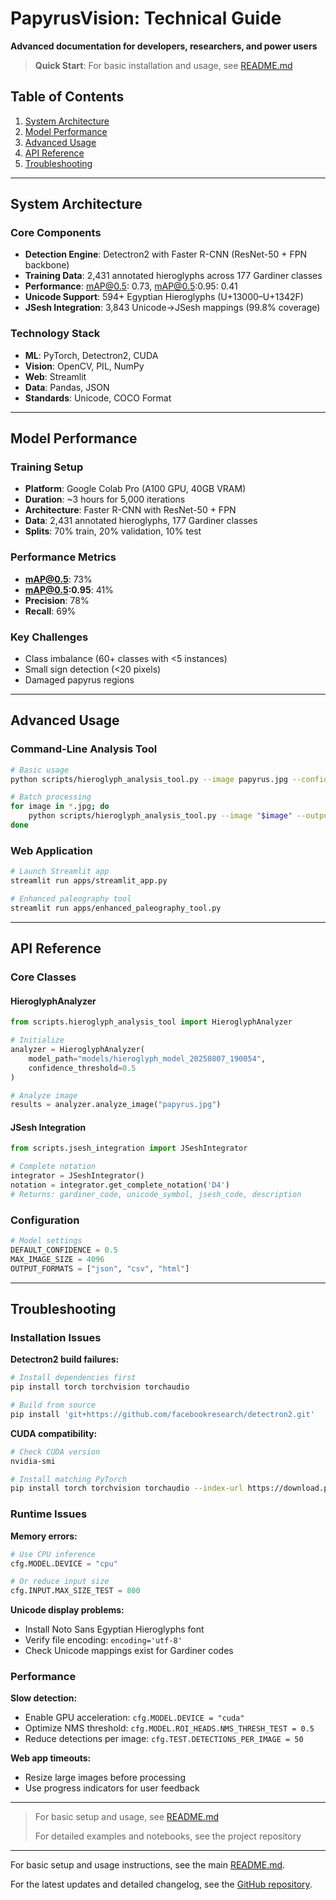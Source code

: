 # PapyrusVision: Technical Guide

**Advanced documentation for developers, researchers, and power users**

> **Quick Start**: For basic installation and usage, see [README.md](../README.md)

## Table of Contents

1. [System Architecture](#system-architecture)
2. [Model Performance](#model-performance) 
3. [Advanced Usage](#advanced-usage)
4. [API Reference](#api-reference)
5. [Troubleshooting](#troubleshooting)

---

## System Architecture

### Core Components
- **Detection Engine**: Detectron2 with Faster R-CNN (ResNet-50 + FPN backbone)
- **Training Data**: 2,431 annotated hieroglyphs across 177 Gardiner classes
- **Performance**: mAP@0.5: 0.73, mAP@0.5:0.95: 0.41
- **Unicode Support**: 594+ Egyptian Hieroglyphs (U+13000–U+1342F)
- **JSesh Integration**: 3,843 Unicode→JSesh mappings (99.8% coverage)

### Technology Stack
- **ML**: PyTorch, Detectron2, CUDA
- **Vision**: OpenCV, PIL, NumPy
- **Web**: Streamlit
- **Data**: Pandas, JSON
- **Standards**: Unicode, COCO Format

---

## Model Performance

### Training Setup
- **Platform**: Google Colab Pro (A100 GPU, 40GB VRAM)
- **Duration**: ~3 hours for 5,000 iterations
- **Architecture**: Faster R-CNN with ResNet-50 + FPN
- **Data**: 2,431 annotated hieroglyphs, 177 Gardiner classes
- **Splits**: 70% train, 20% validation, 10% test

### Performance Metrics
- **mAP@0.5**: 73%
- **mAP@0.5:0.95**: 41%  
- **Precision**: 78%
- **Recall**: 69%

### Key Challenges
- Class imbalance (60+ classes with <5 instances)
- Small sign detection (<20 pixels)
- Damaged papyrus regions

---

## Advanced Usage

### Command-Line Analysis Tool

```bash
# Basic usage
python scripts/hieroglyph_analysis_tool.py --image papyrus.jpg --confidence_threshold 0.5

# Batch processing
for image in *.jpg; do
    python scripts/hieroglyph_analysis_tool.py --image "$image" --output_dir "results"
done
```

### Web Application

```bash
# Launch Streamlit app
streamlit run apps/streamlit_app.py

# Enhanced paleography tool  
streamlit run apps/enhanced_paleography_tool.py
```

---

## API Reference

### Core Classes

#### HieroglyphAnalyzer

```python path=null start=null
from scripts.hieroglyph_analysis_tool import HieroglyphAnalyzer

# Initialize
analyzer = HieroglyphAnalyzer(
    model_path="models/hieroglyph_model_20250807_190054",
    confidence_threshold=0.5
)

# Analyze image
results = analyzer.analyze_image("papyrus.jpg")
```

#### JSesh Integration

```python path=null start=null
from scripts.jsesh_integration import JSeshIntegrator

# Complete notation
integrator = JSeshIntegrator()
notation = integrator.get_complete_notation('D4')
# Returns: gardiner_code, unicode_symbol, jsesh_code, description
```

### Configuration

```python path=null start=null
# Model settings
DEFAULT_CONFIDENCE = 0.5
MAX_IMAGE_SIZE = 4096
OUTPUT_FORMATS = ["json", "csv", "html"]
```

---

## Troubleshooting

### Installation Issues

**Detectron2 build failures:**
```bash path=null start=null
# Install dependencies first
pip install torch torchvision torchaudio

# Build from source
pip install 'git+https://github.com/facebookresearch/detectron2.git'
```

**CUDA compatibility:**
```bash path=null start=null
# Check CUDA version
nvidia-smi

# Install matching PyTorch
pip install torch torchvision torchaudio --index-url https://download.pytorch.org/whl/cu118
```

### Runtime Issues

**Memory errors:**
```python path=null start=null
# Use CPU inference
cfg.MODEL.DEVICE = "cpu"

# Or reduce input size
cfg.INPUT.MAX_SIZE_TEST = 800
```

**Unicode display problems:**
- Install Noto Sans Egyptian Hieroglyphs font
- Verify file encoding: `encoding='utf-8'`
- Check Unicode mappings exist for Gardiner codes

### Performance

**Slow detection:**
- Enable GPU acceleration: `cfg.MODEL.DEVICE = "cuda"`
- Optimize NMS threshold: `cfg.MODEL.ROI_HEADS.NMS_THRESH_TEST = 0.5`
- Reduce detections per image: `cfg.TEST.DETECTIONS_PER_IMAGE = 50`

**Web app timeouts:**
- Resize large images before processing
- Use progress indicators for user feedback

---

> For basic setup and usage, see [README.md](../README.md)
>
> For detailed examples and notebooks, see the project repository

---

For basic setup and usage instructions, see the main [README.md](../README.md).

For the latest updates and detailed changelog, see the [GitHub repository](https://github.com/margotbelot/PapyrusVision).
